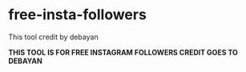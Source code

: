 # free-insta-followers
This tool credit by debayan

<b>THIS TOOL IS FOR FREE INSTAGRAM FOLLOWERS<b>
<b>CREDIT GOES TO DEBAYAN<b>
